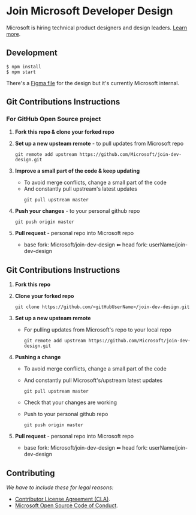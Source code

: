 # Join Microsoft Developer Design

Microsoft is hiring technical product designers and design leaders. [Learn more](https://microsoft.github.io/join-dev-design/).

## Development

```shell
$ npm install
$ npm start
```

There's a [Figma file](https://www.figma.com/file/Nkddv9KabDaTFtqZ5vlSzUxr/Developer-Design-Recruiting-Site?node-id=1%3A2) for the design but it's currently Microsoft internal.


## Git Contributions Instructions

### For GitHub Open Source project

1.  **Fork this repo & clone your forked repo**
2.  **Set up a new upsteam remote** - to pull updates from Microsoft repo
    ```
    git remote add upstream https://github.com/Microsoft/join-dev-design.git
    ```

3.  **Improve a small part of the code & keep updating**

    - To avoid merge conflicts, change a small part of the code
    - And constantly pull upstream's latest updates
      ```
      git pull upstream master
      ```
      
4.  **Push your changes** - to your personal github repo
      ```
      git push origin master
      ```

5.  **Pull request** - personal repo into Microsoft repo
    - base fork: Microsoft/join-dev-design ⬅ head fork: userName/join-dev-design
    
    
    
    
    
## Git Contributions Instructions
1. **Fork this repo**
2. **Clone your forked repo**

      `git clone https://github.com/<gitHubUserName>/join-dev-design.git`

3. **Set up a new upsteam remote**
   - For pulling updates from Microsoft's repo to your local repo

      `git remote add upstream https://github.com/Microsoft/join-dev-design.git`
      
4. **Pushing a change**
   - To avoid merge conflicts, change a small part of the code
   - And constantly pull Microsoft's/upstream latest updates
   
      `git pull upstream master`
   - Check that your changes are working
   - Push to your personal github repo
   
      `git push origin master`

5. **Pull request** - personal repo into Microsoft repo
   - base fork: Microsoft/join-dev-design ⬅ head fork: userName/join-dev-design
  
## Contributing

_We have to include these for legal reasons:_

- [Contributor License Agreement (CLA)](https://cla.microsoft.com).
- [Microsoft Open Source Code of Conduct](https://opensource.microsoft.com/codeofconduct/).

